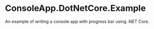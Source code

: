 # ConsoleApp.DotNetCore.Example
An example of writing a console app with progress bar using .NET Core.

